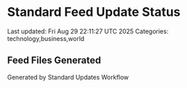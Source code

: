 # Standard Feed Update Status
Last updated: Fri Aug 29 22:11:27 UTC 2025
Categories: technology,business,world

## Feed Files Generated

Generated by Standard Updates Workflow

